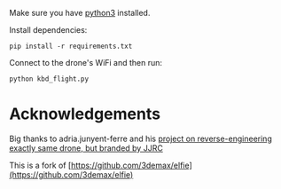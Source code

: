 Make sure you have [python3](https://www.python.org/) installed.

Install dependencies:
```
pip install -r requirements.txt
```

Connect to the drone's WiFi and then run:
```
python kbd_flight.py
```

# Acknowledgements

Big thanks to adria.junyent-ferre and his [project on reverse-engineering exactly same drone, but branded by JJRC](https://hackaday.io/project/19680-controlling-a-jjrc-h37-elfie-quad-from-a-pc) 

This is a fork of [https://github.com/3demax/elfie](https://github.com/3demax/elfie)

